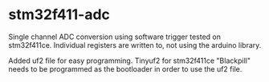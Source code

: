 # stm32f411-adc
Single channel ADC conversion using software trigger tested on stm32f411ce. Individual registers are written to, not using the arduino library.

Added uf2 file for easy programming. Tinyuf2 for stm32f411ce "Blackpill" needs to be programmed as the bootloader in order to use the uf2 file.
